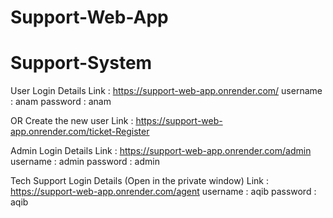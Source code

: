 # Support-Web-App

# Support-System

User Login Details
Link : https://support-web-app.onrender.com/
username : anam 
password : anam

OR Create the new user
Link : https://support-web-app.onrender.com/ticket-Register

Admin Login Details
Link : https://support-web-app.onrender.com/admin
username : admin 
password : admin

Tech Support Login Details (Open in the private window)
Link : https://support-web-app.onrender.com/agent
username : aqib 
password : aqib
